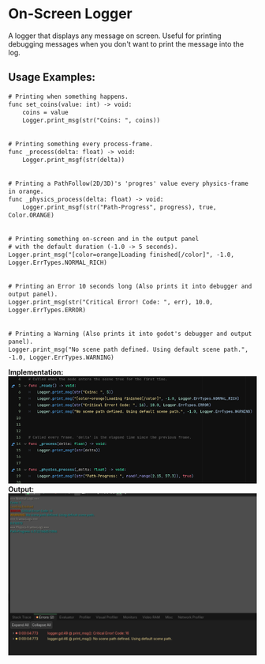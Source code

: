 # On-Screen Logger
A logger that displays any message on screen. Useful for printing debugging messages when you don't want to print the message into the log.

## Usage Examples:

    # Printing when something happens.
    func set_coins(value: int) -> void:
	    coins = value
	    Logger.print_msg(str("Coins: ", coins))

    
    # Printing something every process-frame.
    func _process(delta: float) -> void:
	    Logger.print_msgf(str(delta))

    
    # Printing a PathFollow(2D/3D)'s 'progres' value every physics-frame in orange.
    func _physics_process(delta: float) -> void:
	    Logger.print_msgf(str("Path-Progress", progress), true, Color.ORANGE)

 
	# Printing something on-screen and in the output panel
	# with the default duration (-1.0 -> 5 seconds).
	Logger.print_msg("[color=orange]Loading finished[/color]", -1.0, Logger.ErrTypes.NORMAL_RICH)

 
	# Printing an Error 10 seconds long (Also prints it into debugger and output panel).
	Logger.print_msg(str("Critical Error! Code: ", err), 10.0, Logger.ErrTypes.ERROR)

 
	# Printing a Warning (Also prints it into godot's debugger and output panel).
	Logger.print_msg("No scene path defined. Using default scene path.", -1.0, Logger.ErrTypes.WARNING)

**Implementation:**
<img src="docs/code_examples.png">
**Output:**
<img src="docs/output.png">
